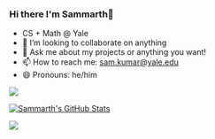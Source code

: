 ### Hi there I'm Sammarth👋

- CS + Math @ Yale
- 👯 I’m looking to collaborate on anything
- 💬 Ask me about my projects or anything you want!
- 📫 How to reach me: sam.kumar@yale.edu
- 😄 Pronouns: he/him

![](https://komarev.com/ghpvc/?username=sammarth-k&label=Profile%20views&color=0e75b6&style=flat)

[![Sammarth's GitHub Stats](https://github-readme-stats.vercel.app/api?username=sammarth-k&theme=dark&show_icons=true&count_private=true)](https://github.com/sammarth-k/github-readme-stats)
  
<img src="https://github-readme-streak-stats.herokuapp.com/?user=sammarth-k&theme=dark">
 
